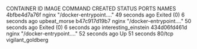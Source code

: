 CONTAINER ID   IMAGE     COMMAND                  CREATED          STATUS                     PORTS     NAMES
4bfbe4d7a76f   nginx     "/docker-entrypoint.…"   49 seconds ago   Exited (0) 6 seconds ago             upbeat_morse
b47c917d19b7   nginx     "/docker-entrypoint.…"   50 seconds ago   Exited (0) 6 seconds ago             interesting_einstein
434d06fd461d   nginx     "/docker-entrypoint.…"   52 seconds ago   Up 51 seconds              80/tcp    vigilant_goldberg
